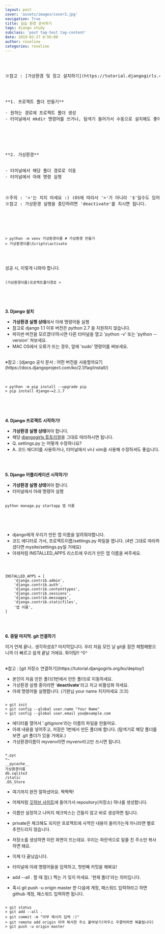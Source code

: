 ```yaml
---
layout: post
cover: 'assets/images/cover3.jpg'
navigation: True
title: 실습 환경 준비하기
tags: django study 
subclass: 'post tag-test tag-content'
date: 2019-02-27 8:56:00
author: roseline
categories: roseline
---
```

<pre>
<br>

※참고 : [가상환경 및 장고 설치하기](https://tutorial.djangogirls.org/ko/django_installation/)

<br>

**1. 프로젝트 폴더 만들기**

- 원하는 경로에 프로젝트 폴더 생성
- 터미널에서 mkdir 명령어를 쓰거나, 탐색기 들어가서 수동으로 설치해도 좋아요.

<br>
<br>

**2. 가상환경**
<br>
- 터미널에서 해당 폴더 경로로 이동
- 터미널에서 아래 명령 실행 

<br>
※주의 : '>'는 치지 마세요 :) (OS에 따라서 '>'가 아니라 '$'일수도 있어요)
※참고 : 가상환경 실행을 중단하려면 'deactivate'를 치시면 됩니다.

<br><br>
</pre>
<pre> <code> 
> python -m venv 가상환경이름 # 가상환경 만들기
> 가상환경이름\Scripts\activate
</code> </pre>

<br>

성공 시, 이렇게 나와야 합니다.
<br>

<pre><code> 
(가상환경이름)프로젝트폴더경로 > 

</code></pre>

<br>
<br>

**3. Django 설치**

- **가상환경 실행 상태**에서 아래 명령어들 실행
- 참고로 django 1.1 이후 버전은 python 2.7 을 지원하지 않습니다.
- 파이썬 버전을 모르겠다!하시면 다른 터미널을 열고 'python -v' 또는 'python --version' 쳐보세요.
- MAC OS에서 오류가 뜨는 경우, 앞에 'sudo' 명령어를 써보세요.

<br>
※참고 : [django 공식 문서 : 어떤 버전을 사용할까요?](https://docs.djangoproject.com/ko/2.1/faq/install/)
<br><br>

<pre> <code> 
> python -m pip install --upgrade pip
> pip install django~=2.1.7
</code> </pre>

<br>
<br>


**4. Django 프로젝트 시작하기!**

- **가상환경 실행 상태**여야 합니다.
- 해당 [djangogirls 튜토리얼]((https://tutorial.djangogirls.org/ko/django_start_project/))을 그대로 따라하시면 됩니다.
- Q. settings.py 는 어떻게 수정하나요? 
- A. 코드 에디터를 사용하거나, 터미널에서 vi나 vim을 사용해 수정하셔도 좋습니다. 

<br>
<br>


**5. Django 어플리케이션 시작하기!**

- **가상환경 실행 상태**여야 합니다.
- 터미널에서 아래 명령어 실행

<pre><code> 
python manage.py startapp 앱 이름

</code></pre>

<br>
<br>


- django에게 우리가 만든 앱 이름을 알려줘야합니다.
- 코드 에디터로 가서, 프로젝트이름/settings.py 파일을 엽니다. (4번 그대로 따라하셨다면 mysite/settings.py일 거에요)
- 아래처럼 INSTALLED_APPS 리스트에 우리가 만든 앱 이름을 써주세요. 

<br>

<pre><code> 
INSTALLED_APPS = [
    'django.contrib.admin',
    'django.contrib.auth',
    'django.contrib.contenttypes',
    'django.contrib.sessions',
    'django.contrib.messages',
    'django.contrib.staticfiles',
    '앱 이름',
]
</code></pre>

<br>
<br>


**6. 증말 마지막. git 연결하기**

이거 언제 끝나.. 생각하셨죠? 마지막입니다. 
우리 처음 모인 날 git을 잠깐 체험해봤으니까 더 빠르고 쉽게 끝날 거에요. 화이팅!! ^0^

<br>
※참고 : [git 저장소 연결하기](https://tutorial.djangogirls.org/ko/deploy/)

<br>


- 본인이 처음 만든 폴더(1번에서 만든 폴더)로 이동하세요. 
- 가상환경 실행 중이라면 '**deactivate**'라고 치고 비활성화 하세요.
- 아래 명령어들 실행합니다. (기완님 your name 치지마세요 크크)

<pre><code> 
> git init
> git config --global user.name "Your Name"
> git config --global user.email you@example.com
</code></pre>


- 에디터를 열어서 '.gitignore'라는 이름의 파일을 만들어요.
- 아래 내용을 넣어주고, 저장은 1번에서 만든 폴더에 합니다. (탐색기로 해당 폴더를 보면 .git 폴더가 있을 거에요.) 
- 가상환경이름이 myvenv라면 myvenv라고만 쓰시면 됩니다. 

<pre><code> 
*.pyc
*~
__pycache__
가상환경이름
db.sqlite3
/static
.DS_Store
</code></pre>


- 여기까지 완전 잘하셨어요. 짝짝짝!
- 어제처럼 [깃허브 사이트](github.com)에 들어가서 repository(저장소) 하나를 생성합니다.
- 이름만 설정하고 나머지 체크박스는 건들지 않고 바로 생성하면 됩니다. 
- private은 체크해도 되지만 프로젝트에 사적인 내용이 들어가는게 아니라면 별로 추천드리지 않습니다.


- 저장소를 생성하면 이런 화면이 뜨는데요. 우리는 파란색으로 밑줄 친 주소만 복사하면 돼요. 


- 이제 다 끝났습니다.
- 터미널에 아래 명령어들을 입력하고, 첫번째 커밋을 해봐요!
- add --all . 할 때 점(.) 찍는 거 잊지 마세요. '현재 폴더'라는 의미입니다.
- 혹시 git push -u origin master 한 다음에 계정, 패스워드 입력하라고 하면 github 계정, 패스워드 입력하면 됩니다. 

<pre><code> 
> git status
> git add --all . 
> git commit -m "아무 메시지 입력 :)"
> git remote add origin 아까 복사한 주소 붙여넣기(마우스 우클릭하면 복붙됩니다)
> git push -u origin master
</code></pre>







